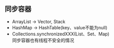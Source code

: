 ## 同步容器
- ArrayList -> Vector, Stack
- HashMap -> HashTable(key、value不能为null)
- Collections.synchronizedXXX(List、Set、Map)  
  同步容器也有线程不安全的情况  